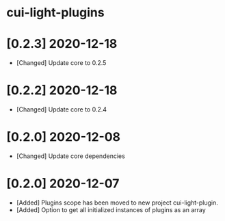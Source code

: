 # cui-light-plugins
# [0.2.3] 2020-12-18
* [Changed] Update core to 0.2.5
# [0.2.2] 2020-12-18
* [Changed] Update core to 0.2.4
# [0.2.0] 2020-12-08
* [Changed] Update core dependencies
# [0.2.0] 2020-12-07
* [Added] Plugins scope has been moved to new project cui-light-plugin.
* [Added] Option to get all initialized instances of plugins as an array

